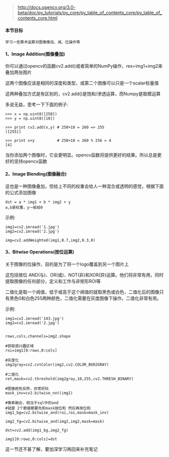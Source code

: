 >http://docs.opencv.org/3.0-beta/doc/py_tutorials/py_core/py_table_of_contents_core/py_table_of_contents_core.html

#### 本节目标
```
学习一些算术运算对图像像加、减、位操作等
```

#### 1、Image Addition(图像叠加)

你可以通过opencv的函数cv2.add()或者简单的NumPy操作，res=img1+img2来叠加两张图片

这两个图像应该是相同的深度和类型，或第二个图像可以只是一个scalar标量值

这两种叠加方式是有区别的，cv2.add()是饱和/渗透运算，而Numpy是取模运算

多说无益，思考一下下面的例子:
```
>>> x = np.uint8([250])
>>> y = np.uint8([10])

>>> print cv2.add(x,y) # 250+10 = 260 => 255
[[255]]

>>> print x+y          # 250+10 = 260 % 256 = 4
[4]
```
当你添加两个图像时，它会更明显。opencv函数将提供更好的结果。所以总是更好的坚持opencv函数

#### 2、Image Blending(图像融合)

这也是一种图像叠加，但给上不同的权重会给人一种混合或透明的感觉，根据下面的公式添加图像

```
dst = a * img1 + b * img2 + y
a,b是权重，y一般给0
```

示例:
```
img1=cv2.imread('1.jpg')
img2=cv2.imread('2.jpg')

img=cv2.addWeighted(img1,0.7,img2,0.3,0)
```

#### 3、Bitwise Operations(按位运算)

关于图像的位操作，目的是为了将一个logo覆盖到另一个图片上

这包括按位 AND(与)、OR(或)、NOT(非)和XOR(异)运算。他们将非常有用，同时提取图像的任何部分，定义和工作与非矩形ROI等

二值化是取一个阀值，低于或高于这个阀值的就取黑色或白色，二值化后的图像只有黑色0和白色255两种颜色，二值化需要在灰度图像下操作。二值化非常有用。

示例:
```
img1=cv2.imread('143.jpg')
img2=cv2.imread('2.jpg')


rows,cols,channels=img2.shape

#获取感兴趣区域
roi=img1[0:rows,0:cols]

#灰度化
img2gray=cv2.cvtColor(img2,cv2.COLOR_BGR2GRAY)

#二值化
ret,mask=cv2.threshold(img2gray,10,255,cv2.THRESH_BINARY)

#图像颜色反转，非常好玩
mask_inv=cv2.bitwise_not(img1)

#像素融合，相当于sql中的and
#就是 2个数据都要先和mask按位和 然后再按位和
img1_bg=cv2.bitwise_and(roi,roi,mask=mask_inv)

img2_fg=cv2.bitwise_and(img2,img2,mask=mask)

dst=cv2.add(img1_bg,img2_fg)

img1[0:rows,0:cols]=dst
```

这一节还不甚了解，要加深学习再回来补充笔记









